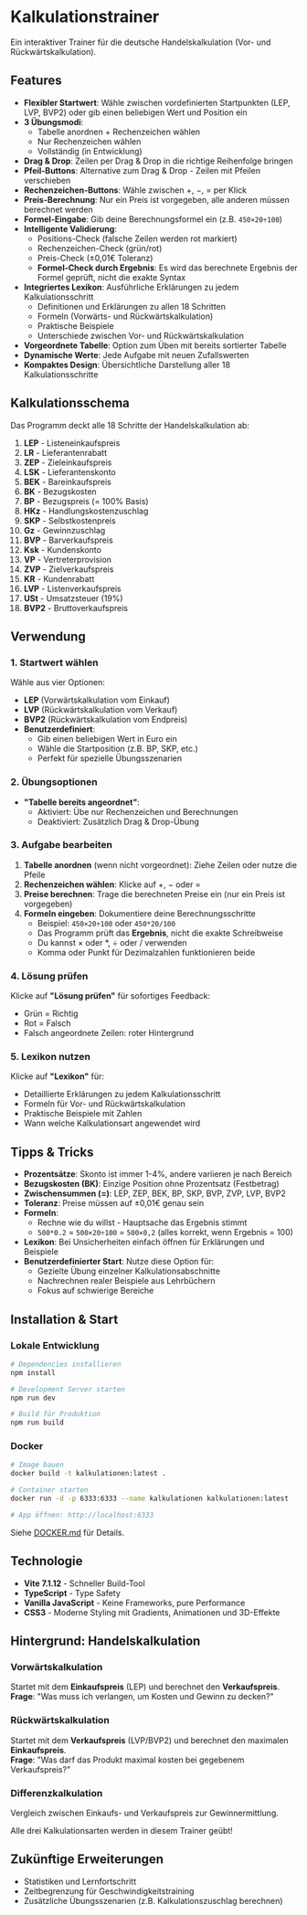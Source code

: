 # Kalkulationstrainer

Ein interaktiver Trainer für die deutsche Handelskalkulation (Vor- und Rückwärtskalkulation).

## Features

- **Flexibler Startwert**: Wähle zwischen vordefinierten Startpunkten (LEP, LVP, BVP2) oder gib einen beliebigen Wert und Position ein
- **3 Übungsmodi**:
  - Tabelle anordnen + Rechenzeichen wählen
  - Nur Rechenzeichen wählen
  - Vollständig (in Entwicklung)
- **Drag & Drop**: Zeilen per Drag & Drop in die richtige Reihenfolge bringen
- **Pfeil-Buttons**: Alternative zum Drag & Drop - Zeilen mit Pfeilen verschieben
- **Rechenzeichen-Buttons**: Wähle zwischen +, −, = per Klick
- **Preis-Berechnung**: Nur ein Preis ist vorgegeben, alle anderen müssen berechnet werden
- **Formel-Eingabe**: Gib deine Berechnungsformel ein (z.B. `450×20÷100`)
- **Intelligente Validierung**:
  - Positions-Check (falsche Zeilen werden rot markiert)
  - Rechenzeichen-Check (grün/rot)
  - Preis-Check (±0,01€ Toleranz)
  - **Formel-Check durch Ergebnis**: Es wird das berechnete Ergebnis der Formel geprüft, nicht die exakte Syntax
- **Integriertes Lexikon**: Ausführliche Erklärungen zu jedem Kalkulationsschritt
  - Definitionen und Erklärungen zu allen 18 Schritten
  - Formeln (Vorwärts- und Rückwärtskalkulation)
  - Praktische Beispiele
  - Unterschiede zwischen Vor- und Rückwärtskalkulation
- **Vorgeordnete Tabelle**: Option zum Üben mit bereits sortierter Tabelle
- **Dynamische Werte**: Jede Aufgabe mit neuen Zufallswerten
- **Kompaktes Design**: Übersichtliche Darstellung aller 18 Kalkulationsschritte

## Kalkulationsschema

Das Programm deckt alle 18 Schritte der Handelskalkulation ab:

1. **LEP** - Listeneinkaufspreis
2. **LR** - Lieferantenrabatt
3. **ZEP** - Zieleinkaufspreis
4. **LSK** - Lieferantenskonto
5. **BEK** - Bareinkaufspreis
6. **BK** - Bezugskosten
7. **BP** - Bezugspreis (= 100% Basis)
8. **HKz** - Handlungskostenzuschlag
9. **SKP** - Selbstkostenpreis
10. **Gz** - Gewinnzuschlag
11. **BVP** - Barverkaufspreis
12. **Ksk** - Kundenskonto
13. **VP** - Vertreterprovision
14. **ZVP** - Zielverkaufspreis
15. **KR** - Kundenrabatt
16. **LVP** - Listenverkaufspreis
17. **USt** - Umsatzsteuer (19%)
18. **BVP2** - Bruttoverkaufspreis

## Verwendung

### 1. Startwert wählen

Wähle aus vier Optionen:

- **LEP** (Vorwärtskalkulation vom Einkauf)
- **LVP** (Rückwärtskalkulation vom Verkauf)
- **BVP2** (Rückwärtskalkulation vom Endpreis)
- **Benutzerdefiniert**: 
  - Gib einen beliebigen Wert in Euro ein
  - Wähle die Startposition (z.B. BP, SKP, etc.)
  - Perfekt für spezielle Übungsszenarien

### 2. Übungsoptionen

- **"Tabelle bereits angeordnet"**: 
  - Aktiviert: Übe nur Rechenzeichen und Berechnungen
  - Deaktiviert: Zusätzlich Drag & Drop-Übung

### 3. Aufgabe bearbeiten

1. **Tabelle anordnen** (wenn nicht vorgeordnet): Ziehe Zeilen oder nutze die Pfeile
2. **Rechenzeichen wählen**: Klicke auf +, − oder =
3. **Preise berechnen**: Trage die berechneten Preise ein (nur ein Preis ist vorgegeben)
4. **Formeln eingeben**: Dokumentiere deine Berechnungsschritte
   - Beispiel: `450×20÷100` oder `450*20/100`
   - Das Programm prüft das **Ergebnis**, nicht die exakte Schreibweise
   - Du kannst × oder \*, ÷ oder / verwenden
   - Komma oder Punkt für Dezimalzahlen funktionieren beide

### 4. Lösung prüfen

Klicke auf **"Lösung prüfen"** für sofortiges Feedback:

- Grün = Richtig
- Rot = Falsch
- Falsch angeordnete Zeilen: roter Hintergrund

### 5. Lexikon nutzen

Klicke auf **"Lexikon"** für:

- Detaillierte Erklärungen zu jedem Kalkulationsschritt
- Formeln für Vor- und Rückwärtskalkulation
- Praktische Beispiele mit Zahlen
- Wann welche Kalkulationsart angewendet wird

## Tipps & Tricks

- **Prozentsätze**: Skonto ist immer 1-4%, andere variieren je nach Bereich
- **Bezugskosten (BK)**: Einzige Position ohne Prozentsatz (Festbetrag)
- **Zwischensummen (=)**: LEP, ZEP, BEK, BP, SKP, BVP, ZVP, LVP, BVP2
- **Toleranz**: Preise müssen auf ±0,01€ genau sein
- **Formeln**: 
  - Rechne wie du willst - Hauptsache das Ergebnis stimmt
  - `500*0.2` = `500×20÷100` = `500×0,2` (alles korrekt, wenn Ergebnis = 100)
- **Lexikon**: Bei Unsicherheiten einfach öffnen für Erklärungen und Beispiele
- **Benutzerdefinierter Start**: Nutze diese Option für:
  - Gezielte Übung einzelner Kalkulationsabschnitte
  - Nachrechnen realer Beispiele aus Lehrbüchern
  - Fokus auf schwierige Bereiche

## Installation & Start

### Lokale Entwicklung

```bash
# Dependencies installieren
npm install

# Development Server starten
npm run dev

# Build für Produktion
npm run build
```

### Docker

```bash
# Image bauen
docker build -t kalkulationen:latest .

# Container starten
docker run -d -p 6333:6333 --name kalkulationen kalkulationen:latest

# App öffnen: http://localhost:6333
```

Siehe [DOCKER.md](DOCKER.md) für Details.

## Technologie

- **Vite 7.1.12** - Schneller Build-Tool
- **TypeScript** - Type Safety
- **Vanilla JavaScript** - Keine Frameworks, pure Performance
- **CSS3** - Moderne Styling mit Gradients, Animationen und 3D-Effekte

## Hintergrund: Handelskalkulation

### Vorwärtskalkulation

Startet mit dem **Einkaufspreis** (LEP) und berechnet den **Verkaufspreis**.  
**Frage**: "Was muss ich verlangen, um Kosten und Gewinn zu decken?"

### Rückwärtskalkulation

Startet mit dem **Verkaufspreis** (LVP/BVP2) und berechnet den maximalen **Einkaufspreis**.  
**Frage**: "Was darf das Produkt maximal kosten bei gegebenem Verkaufspreis?"

### Differenzkalkulation

Vergleich zwischen Einkaufs- und Verkaufspreis zur Gewinnermittlung.

Alle drei Kalkulationsarten werden in diesem Trainer geübt!

## Zukünftige Erweiterungen

- Statistiken und Lernfortschritt
- Zeitbegrenzung für Geschwindigkeitstraining
- Zusätzliche Übungsszenarien (z.B. Kalkulationszuschlag berechnen)
